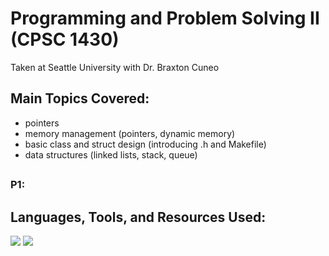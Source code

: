 # Programming and Problem Solving II (CPSC 1430)
Taken at Seattle University with Dr. Braxton Cuneo

## Main Topics Covered: 
- pointers
- memory management (pointers, dynamic memory)
- basic class and struct design (introducing .h and Makefile)
- data structures (linked lists, stack, queue)
##

### **P1:**

## Languages, Tools, and Resources Used:
<img src="https://img.shields.io/badge/C%2B%2B-00599C?style=for-the-badge&logo=c%2B%2B&logoColor=white" />
<img src="https://img.shields.io/badge/VSCode-0078D4?style=for-the-badge&logo=visual%20studio%20code&logoColor=white" />
